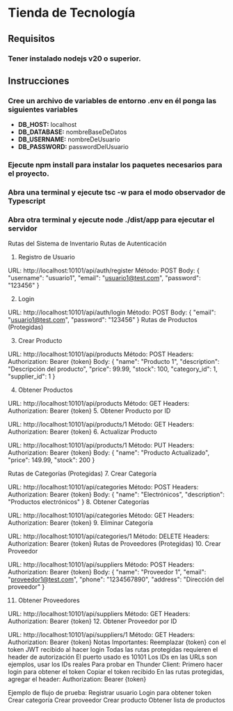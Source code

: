 # Tienda de Tecnología

## Requisitos

### Tener instalado nodejs v20 o superior.

## Instrucciones

### Cree un archivo de variables de entorno .env en él ponga las siguientes variables

- **DB_HOST:** localhost
- **DB_DATABASE:** nombreBaseDeDatos
- **DB_USERNAME:** nombreDeUsuario
- **DB_PASSWORD:** passwordDelUsuario

### Ejecute npm install para instalar los paquetes necesarios para el proyecto.

### Abra una terminal y ejecute tsc -w para el modo observador de Typescript

### Abra otra terminal y ejecute node ./dist/app para ejecutar el servidor

Rutas del Sistema de Inventario
Rutas de Autenticación

1. Registro de Usuario

URL: http://localhost:10101/api/auth/register
Método: POST
Body:
{
"username": "usuario1",
"email": "usuario1@test.com",
"password": "123456"
}

2. Login

URL: http://localhost:10101/api/auth/login
Método: POST
Body:
{
"email": "usuario1@test.com",
"password": "123456"
}
Rutas de Productos (Protegidas)

3. Crear Producto

URL: http://localhost:10101/api/products
Método: POST
Headers: Authorization: Bearer {token}
Body:
{
"name": "Producto 1",
"description": "Descripción del producto",
"price": 99.99,
"stock": 100,
"category_id": 1,
"supplier_id": 1
}

4. Obtener Productos

URL: http://localhost:10101/api/products
Método: GET
Headers: Authorization: Bearer {token} 5. Obtener Producto por ID

URL: http://localhost:10101/api/products/1
Método: GET
Headers: Authorization: Bearer {token} 6. Actualizar Producto

URL: http://localhost:10101/api/products/1
Método: PUT
Headers: Authorization: Bearer {token}
Body:
{
"name": "Producto Actualizado",
"price": 149.99,
"stock": 200
}

Rutas de Categorías (Protegidas) 
7. Crear Categoría

URL: http://localhost:10101/api/categories
Método: POST
Headers: Authorization: Bearer {token}
Body:
{
"name": "Electrónicos",
"description": "Productos electrónicos"
} 8. Obtener Categorías

URL: http://localhost:10101/api/categories
Método: GET
Headers: Authorization: Bearer {token} 9. Eliminar Categoría

URL: http://localhost:10101/api/categories/1
Método: DELETE
Headers: Authorization: Bearer {token}
Rutas de Proveedores (Protegidas) 10. Crear Proveedor

URL: http://localhost:10101/api/suppliers
Método: POST
Headers: Authorization: Bearer {token}
Body:
{
"name": "Proveedor 1",
"email": "proveedor1@test.com",
"phone": "1234567890",
"address": "Dirección del proveedor"
}

11. Obtener Proveedores

URL: http://localhost:10101/api/suppliers
Método: GET
Headers: Authorization: Bearer {token} 12. Obtener Proveedor por ID

URL: http://localhost:10101/api/suppliers/1
Método: GET
Headers: Authorization: Bearer {token}
Notas Importantes:
Reemplazar {token} con el token JWT recibido al hacer login
Todas las rutas protegidas requieren el header de autorización
El puerto usado es 10101
Los IDs en las URLs son ejemplos, usar los IDs reales
Para probar en Thunder Client:
Primero hacer login para obtener el token
Copiar el token recibido
En las rutas protegidas, agregar el header:
Authorization: Bearer {token}

Ejemplo de flujo de prueba:
Registrar usuario
Login para obtener token
Crear categoría
Crear proveedor
Crear producto
Obtener lista de productos
